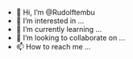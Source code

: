 - 👋 Hi, I’m @Rudolftembu
- 👀 I’m interested in ...
- 🌱 I’m currently learning ...
- 💞️ I’m looking to collaborate on ...
- 📫 How to reach me ...

<!---
Rudolftembu/Rudolftembu is a ✨ special ✨ repository because its `README.md` (this file) appears on your GitHub profile.
You can click the Preview link to take a look at your changes.
--->
